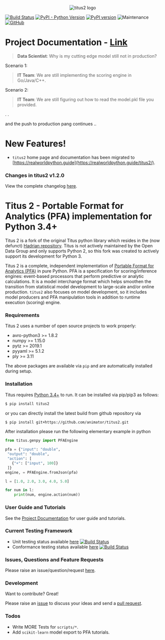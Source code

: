 <div align="center">
  <img src="https://realworldpython.guide/titus2/images/logo-text.png" alt="titus2 logo">
</div>

[![Build Status](https://travis-ci.org/animator/titus2.svg?branch=master)](https://travis-ci.org/animator/titus2)
[![PyPI - Python Version](https://img.shields.io/pypi/pyversions/titus2)](https://pypi.org/project/titus2)
[![PyPI version](https://badge.fury.io/py/titus2.svg)](https://pypi.org/project/titus2)
![Maintenance](https://img.shields.io/maintenance/yes/2020)
[![GitHub](https://img.shields.io/github/license/animator/titus2)](https://github.com/animator/titus2/blob/master/LICENSE)

# Project Documentation - [Link](https://realworldpython.guide/titus2/)

> **Data Scientist**: Why is my cutting edge model still not in production?
>
Scenario 1:
> **IT Team**: We are still implementing the scoring engine in Go/Java/C++.   

Scenario 2:
> **IT Team**: We are still figuring out how to read the model.pkl file you provided.   

. .

and the push to production pang continues ..

# New Features!

  - `titus2` home page and documentation has been migrated to [https://realworldpython.guide](https://realworldpython.guide/titus2/).   

### Changes in titus2 v1.2.0

View the complete changelog [here](https://github.com/animator/titus2/blob/master/CHANGELOG.md).

Titus 2 - Portable Format for Analytics (PFA) implementation for Python 3.4+ 
========

Titus 2 is a fork of the original Titus python library which resides in the (now defunct) [Hadrian repository](https://github.com/opendatagroup/hadrian). Titus is not actively maintained by the Open Data Group and only supports Python 2, so this fork was created to actively support its development for Python 3.

Titus 2 is a complete, independent implementation of [Portable Format for Analytics (PFA)](https://realworldpython.guide/titus2/pfa/) in pure Python. PFA is a specification for scoring/inference engines: event-based processors that perform predictive or analytic calculations. It is a model interchange format which helps smoothen the transition from statistical model development to large-scale and/or online production. `titus2` also focuses on model development, so it includes model producers and PFA manipulation tools in addition to runtime execution (scoring) engine.

### Requirements

Titus 2 uses a number of open source projects to work properly:

* avro-python3 >= 1.8.2
* numpy >= 1.15.0
* pytz >= 2019.1
* pyyaml >= 5.1.2
* ply >= 3.11

The above packages are available via `pip` and are automatically installed during setup.

### Installation

Titus requires [Python 3.4+](https://www.python.org/download/) to run.
It can be installed via pip/pip3 as follows:
```sh
$ pip install titus2
```

or you can directly install the latest build from github repository via 
```sh
$ pip install git+https://github.com/animator/titus2.git
```

After installation please run the following elementary example in python

```python
from titus.genpy import PFAEngine

pfa = {"input": "double",
 "output": "double",
 "action": [
   {"+": ["input", 100]}
 ]}
engine, = PFAEngine.fromJson(pfa)

l = [1.0, 2.0, 3.0, 4.0, 5.0]

for num in l:
    print(num, engine.action(num))
```

### User Guide and Tutorials

See the [Project Documentation](https://realworldpython.guide/titus2/) for user guide and tutorials.

### Current Testing Framework
  - Unit testing status available [here](https://travis-ci.org/animator/titus2) [![Build Status](https://travis-ci.org/animator/titus2.svg?branch=master)](https://travis-ci.org/animator/titus2) 
  - Conformance testing status available [here](https://travis-ci.org/animator/pfa) [![Build Status](https://travis-ci.org/animator/pfa.svg?branch=master)](https://travis-ci.org/animator/pfa) 

### Issues, Questions and Feature Requests

Please raise an issue/question/request [here](https://github.com/animator/titus2/issues).

### Development

Want to contribute? Great!

Please raise an [issue](https://github.com/animator/titus2/issues) to discuss your ideas and send a [pull request](https://github.com/animator/titus2/pulls).

### Todos

 - Write MORE Tests for `scripts/*`.
 - Add `scikit-learn` model export to PFA tutorials.
